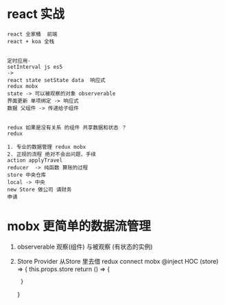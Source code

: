 # react 实战 

    react 全家桶  前端
    react + koa 全栈


    定时应用·
    setInterval js es5
    ->
    react state setState data  响应式
    redux mobx  
    state -> 可以被观察的对象 observerable
    界面更新 单项绑定 -> 响应式
    数据 父组件 -> 传递给子组件


    redux 如果是没有关系 的组件 共享数据和状态 ？
    redux 

    1. 专业的数据管理 redux mobx
    2. 正规的流程 绝对不会出问题，手续 
    action applyTravel
    reducer  -> 纯函数 算账的过程
    store 中央仓库
    local -> 中央 
    new Store 做公司 请财务
    申请 


# mobx 更简单的数据流管理 

1. observerable 观察(组件) 与被观察 (有状态的实例)
2. Store Provider 
    从Store 里去借 redux connect mobx @inject
    HOC
    (store) => {
        this.props.store
        return () => {
            
        }
    }